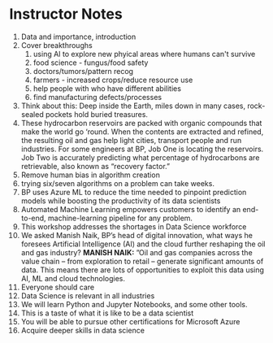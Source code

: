 # Instructor Notes

1. Data and importance, introduction
2. Cover breakthroughs
   1. using AI to explore new phyical areas where humans can't survive
   2. food science - fungus/food safety
   3. doctors/tumors/pattern recog
   4. farmers - increased crops/reduce resource use
   5. help people with who have different abilities
   6. find manufacturing defects/processes
3. Think about this: Deep inside the Earth, miles down in many cases, rock-sealed pockets hold buried treasures.
4. These hydrocarbon reservoirs are packed with organic compounds that make the world go ‘round. When the contents are extracted and refined, the resulting oil and gas help light cities, transport people and run industries. For some engineers at BP, Job One is locating the reservoirs. Job Two is accurately predicting what percentage of hydrocarbons are retrievable, also known as “recovery factor.” 
5. Remove human bias in algorithm creation
6. trying six/seven algorithms on a problem can take weeks.
7. BP uses Azure ML to reduce the time needed to pinpoint prediction models while boosting the productivity of its data scientists
8. Automated Machine Learning empowers customers to identify an end-to-end, machine-learning pipeline for any problem.
9. This workshop addresses the shortages in Data Science workforce
10. We asked Manish Naik, BP’s head of digital innovation, what ways he foresees Artificial Intelligence (AI) and the cloud further reshaping the oil and gas industry? **MANISH NAIK:** ”Oil and gas companies across the value chain – from exploration to retail – generate significant amounts of data. This means there are lots of opportunities to exploit this data using AI, ML and cloud technologies.
11. Everyone should care
12. Data Science is relevant in all industries
13. We will learn Python and Jupyter Notebooks, and some other tools.
14. This is a taste of what it is like to be a data scientist
15. You will be able to pursue other certifications for Microsoft Azure
16. Acquire deeper skills in data science
